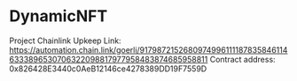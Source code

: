 # DynamicNFT
Project Chainlink Upkeep Link: https://automation.chain.link/goerli/91798721526809749961111878358461146333896530706322098817977958483874685958811
Contract address: 0x826428E3440c0AeB12146ce4278389DD19F7559D
